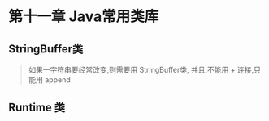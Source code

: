 # 第十一章 Java常用类库

## StringBuffer类
>如果一字符串要经常改变,则需要用 StringBuffer类, 并且,不能用 + 连接,只能用 append

## Runtime 类